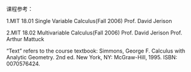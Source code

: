 




课程参考：

  1.MIT 18.01 Single Variable Calculus(Fall 2006) Prof. David Jerison
  
  2.MIT 18.02 Multivariable Calculus(Fall 2006) Prof. David Jerison Prof. Arthur Mattuck
  
“Text” refers to the course textbook: Simmons, George F. Calculus with Analytic Geometry. 2nd ed. New York, NY: McGraw-Hill, 1995. ISBN: 0070576424.
  
